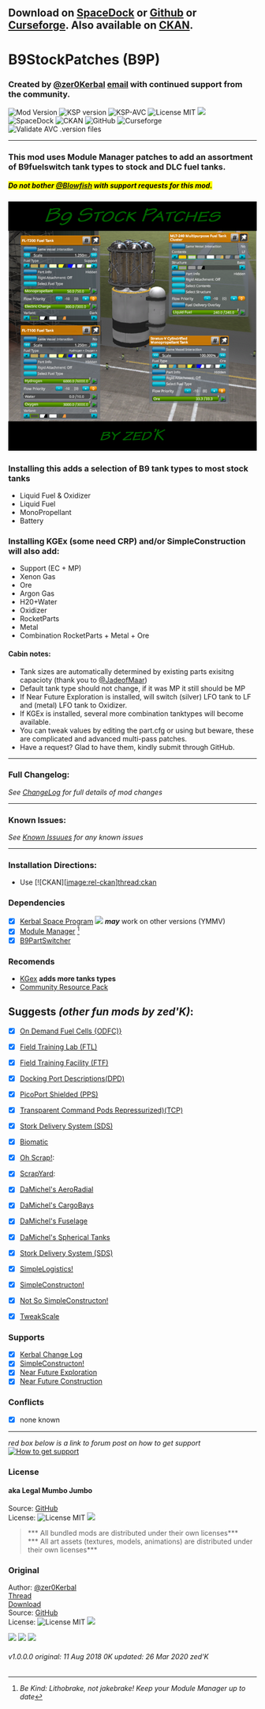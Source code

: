 <!-- Readme.md v1.1.3.0
B9 Stock Patches (BSP)
created: 23 Sep 2019
updated: 2020 03 26 -->

## Download on [SpaceDock][MOD:rel-spacedock] or [Github][MOD:rel-github] or [Curseforge][MOD:rel-curseforge]. Also available on [CKAN][MOD:rel-ckan].  

# B9StockPatches (B9P)
### Created by [@zer0Kerbal][LINK:zer0kerbal]  [email][LINK:email:zer0Kerbal] with continued support from the community.  
![Mod Version][shield:mod:latest] 
![KSP version][shield:ksp] ![KSP-AVC][shield:kspavc] ![License MIT][shield:license] ![][LOGO:mit]   
![SpaceDock][shield:spacedock] ![CKAN][shield:ckan] ![GitHub][shield:github] ![Curseforge][shield:curseforge]  
![Validate AVC .version files][shield:avcvalid]  
***
### This mod uses Module Manager patches to add an assortment of B9fuelswitch tank types to stock and DLC fuel tanks.  
##### <mark>Do not bother [@Blowfish][LINK:blowfish] with support requests for this mod.</mark>  
![B9 Stock Patches][IMG:hero:0] 

### Installing this adds a selection of B9 tank types to most stock tanks  
- Liquid Fuel & Oxidizer  
- Liquid Fuel  
- MonoPropellant  
- Battery   

### Installing KGEx (some need CRP) and/or SimpleConstruction will also add:
- Support (EC + MP)
- Xenon Gas
- Ore
- Argon Gas
- H20+Water
- Oxidizer
- RocketParts
- Metal
- Combination RocketParts + Metal + Ore

#### Cabin notes:  
- Tank sizes are automatically determined by existing parts exisitng capacioty (thank you to [@JadeofMaar][LINK:jadeofmaar])
- Default tank type should not change, if it was MP it still should be MP
- If Near Future Exploration is installed, will switch (silver) LFO tank to LF and (metal) LFO tank to Oxidizer.
- If KGEx is installed, several more combination tanktypes will become available.
- You can tweak values by editing the part.cfg or using but beware, these are complicated and advanced multi-pass patches.  
- Have a request? Glad to have them, kindly submit through GitHub.
***
### Full Changelog:
*See [ChangeLog][MOD:changelog] for full details of mod changes*
***
### Known Issues:
*See [Known Issuues][MOD:known] for any known issues*
***
### Installation Directions:
- Use [![CKAN][[image:rel-ckan]][thread:ckan]
### Dependencies
- [x] [Kerbal Space Program][KSP:website] [![][shield:ksp]][KSP:website] ***may*** work on other versions (YMMV)
- [x] [Module Manager][thread:mm] [^1]
- [x] [B9PartSwitcher][thread:B9]  
### Recomends  
- [KGex][thread:KGX] **adds more tanks types**
- [Community Resource Pack][thread:CRP]
## Suggests  *(other fun mods by zed'K)*:
- [x] [On Demand Fuel Cells {ODFC)}][thread:ODFC]  
- [x] [Field Training Lab (FTL)][thread:FTL]  
- [x] [Field Training Facility (FTF)][thread:FTF]  
- [x] [Docking Port Descriptions(DPD)][thread:DPD]  
- [x] [PicoPort Shielded (PPS)][thread:PPS]  
- [x] [Transparent Command Pods Repressurized)(TCP)][thread:TCP]  
- [x] [Stork Delivery System (SDS)][thread:SDS]
- [x] [Biomatic][thread:BIO]
- [x] [Oh Scrap!][thread:OHS]:  
- [x] [ScrapYard][thread:SYD]:  
- [x] [DaMichel's AeroRadial][thread:DAR]  
- [x] [DaMichel's CargoBays][thread:DCB]  
- [x] [DaMichel's Fuselage][thread:DMF]  
- [x] [DaMichel's Spherical Tanks][thread:DST]  
- [x] [Stork Delivery System (SDS)][thread:SDS]  
- [x] [SimpleLogistics!][thread:SL!]  
- [x] [SimpleConstructon!][thread:SC!]  
- [x] [Not So SimpleConstructon!][thread:NSSC]  

- [x] [TweakScale][thread:twk]
### Supports
- [x] [Kerbal Change Log][thread:kcl]  
- [x] [SimpleConstructon!][thread:SC!]
- [x] [Near Future Exploration][thread:NFX]
- [x] [Near Future Construction][thread:NFC]
### Conflicts
- [x] none known
***  
*red box below is a link to forum post on how to get support*  
[![How to get support][image:get-support]][thread:getsupport]
### License
#### aka Legal Mumbo Jumbo
Source: [GitHub][MOD:github:repo]  
License: ![License MIT][shield:license] ![][LOGO:mit]    
> *** All bundled mods are distributed under their own licenses***  
> *** All art assets (textures, models, animations) are distributed under their own licenses***   
### Original
Author: [@zer0Kerbal][LINK:zer0Kerbal]  
[Thread][MOD:original:thread]  
[Download][MOD:original:download]  
Source: [GitHub][MOD:original:source]  
License: ![License MIT][shield:license] ![][LOGO:mit]  
<!-- graphical links to downloads -->
[![][image:rel-github]][MOD:rel-github] [![][image:rel-spacedock]][MOD:rel-spacedock] [![][image:rel-curseforge]][MOD:rel-curseforge] 
###### v1.0.0.0 original: 11 Aug 2018 0K updated: 26 Mar 2020 zed'K

<!-- graphical links to downloads -->
[MOD:license]:      https://github.com/zer0Kerbal/B9StockPatches/blob/master/LICENSE
[MOD:contributing]: https://github.com/zer0Kerbal/B9StockPatches/blob/master/.github/CONTRIBUTING.md
[MOD:issues]:       https://github.com/zer0Kerbal/B9StockPatches/issues
[MOD:wiki]:         https://github.com/zer0Kerbal/B9StockPatches/
[MOD:known]:        https://github.com/zer0Kerbal/B9StockPatches/wiki/Known-Issues
[MOD:forum]:        https://forum.kerbalspaceprogram.com/index.php?/topic/190870-*
[MOD:github:repo]:  https://github.com/zer0Kerbal/B9StockPatches/
[MOD:changelog]:    https://raw.githubusercontent.com/zer0Kerbal/B9StockPatches/master/Changelog.cfg
[KSP:website]:      http://kerbalspaceprogram.com/

<!--- original mod stuff -->
[MOD:original:source]:   https://github.com/zer0Kerbal/B9StockPatches/
[MOD:original:thread]:  https://forum.kerbalspaceprogram.com/index.php?/topic/190870-* "Dev Thread" 
[MOD:original:download]:  https://github.com/zer0Kerbal/B9StockPatches/

<!--- license logo urls -->
[LOGO:mit]:     https://i.postimg.cc/bvjfsMP5/MIT-17x17.png
[LOGO:gplv3]:   https://i.postimg.cc/90kCDs7K/gplv3-48x17.png
[LOGO:ccbysa4]: https://licensebuttons.net/l/by-sa/4.0/80x15.png

[MOD:rel-github]:    https://github.com/zer0Kerbal/B9StockPatches/releases/latest "GitHub"
[MOD:rel-spacedock]: http://spacedock.info/mod/2374
[MOD:rel-curseforge]: https://www.curseforge.com/kerbal/ksp-mods/b9Stockpatches
[MOD:rel-ckan]:       http://forum.kerbalspaceprogram.com/index.php?/topic/90246-*

[image:rel-github]:     https://i.imgur.com/RE4Ppr9.png
[image:rel-spacedock]:  https://i.imgur.com/m0a7tn2.png
[image:rel-curseforge]: https://i.postimg.cc/RZNyB5vP/Download-On-Curse.png
[image:get-support]:    https://i.postimg.cc/vHP6zmrw/image.png

[image:rel-ckan]:  https://i.postimg.cc/x8XSVg4R/sj507JC.png
[image:changelog]: https://i.postimg.cc/qM9p4V0C/changelog.png
[image:source]:    https://i.postimg.cc/tJ8GqW0H/source.png

[image:rel-github-sm]:      https://i.postimg.cc/1XXy5yfD/github.png
[image:rel-spacedock-sm]: https://i.postimg.cc/DZ22Hrhj/spacedock.png
[image:rel-curseforge-sm]: https://i.postimg.cc/ZRVTSWKT/UVVt0OP.png
  
[shield:mod:latest]: https://img.shields.io/github/v/release/zer0Kerbal/B9StockPatches?include_prereleases?style=plastic
[shield:mod]: https://img.shields.io/endpoint?url=https://raw.githubusercontent.com/zer0Kerbal/B9StockPatches/master/json/mod.json
[shield:ksp]: https://img.shields.io/endpoint?url=https://raw.githubusercontent.com/zer0Kerbal/B9StockPatches/master/json/ksp.json
[shield:license]: https://img.shields.io/endpoint?url=https://raw.githubusercontent.com/zer0Kerbal/B9StockPatches/master/json/license.json
[shield:code]:    https://img.shields.io/endpoint?url=https://raw.githubusercontent.com/zer0Kerbal/B9StockPatches/master/json/code.json  
[shield:kspavc]:     https://img.shields.io/badge/KSP-AVC--supported-brightgreen.svg?style=plastic
[shield:spacedock]:  https://img.shields.io/badge/SpaceDock-listed-blue.svg?style=plastic
[shield:ckan]:       https://img.shields.io/badge/CKAN-Indexed-blue.svg?style=plastic
[shield:github]:     https://img.shields.io/badge/Github-Indexed-blue.svg?style=plastic&logo=github
[shield:curseforge]: https://img.shields.io/badge/CurseForge-listed-blue.svg?style=plastic  
[shield:avcvalid]:   https://github.com/zer0Kerbal/B9StockPatches/workflows/Validate%20AVC%20.version%20files/badge.svg

<!-- zer0Kerbal mods -->
[thread:ODFC]: https://forum.kerbalspaceprogram.com/index.php?/topic/187625-* "On Demand Fuel Cells"
[thread:FTF]:  https://forum.kerbalspaceprogram.com/index.php?/topic/188841-* "Field Training Facility"
[thread:FTL]:  https://forum.kerbalspaceprogram.com/index.php?/topic/188841-* "Field Training Lab"
[thread:MHH]:  https://forum.kerbalspaceprogram.com/index.php?/topic/188246-* "More Hitchhikers"
[thread:TCP]:  https://forum.kerbalspaceprogram.com/index.php?/topic/187495-* "Transparent Command Pods"
[thread:NUK]:  https://forum.kerbalspaceprogram.com/index.php?/topic/21466-*  "Nuke Tiny Parts"  
[thread:OHS]:  https://forum.kerbalspaceprogram.com/index.php?/topic/192360-* "Oh Scrap!"
[thread:SYD]:  https://forum.kerbalspaceprogram.com/index.php?/topic/192360-* "ScrapYard"

[thread:DPD]:  https://github.com/zer0Kerbal/KGEx/tree/master/GameData/KGEx/DockingPortDescriptions "Docking Port Descriptions (DPD)"   
[thread:PPS]:  https://forum.kerbalspaceprogram.com/index.php?/topic/192187-*  "PicoPort Shielded (PPS)"  
[thread:DST]:  https://forum.kerbalspaceprogram.com/index.php?/topic/191719-* "DaMichel's Spherical Tanks (DST)"  
[thread:DMF]:  https://forum.kerbalspaceprogram.com/index.php?/topic/191719-* "DaMichel's Fuselage (DMF)"  
[thread:DAR]:  https://forum.kerbalspaceprogram.com/index.php?/topic/191719-* "DaMichel's AeroRadial (DAR)"  
[thread:DCB]:  https://forum.kerbalspaceprogram.com/index.php?/topic/191719-* "DaMichel's CargoBays (DCB)"  
[thread:SDS]:  https://forum.kerbalspaceprogram.com/index.php?/topic/191719-* "Stork Delivery System (SDS)"  
[thread:SC!]:  https://forum.kerbalspaceprogram.com/index.php?/topic/191424-* "SimpleConstructon!"  
[thread:SL!]:  https://forum.kerbalspaceprogram.com/index.php?/topic/191045-* "SimpleLogistics!"  
[thread:NSSC]: https://forum.kerbalspaceprogram.com/index.php?/topic/191504-* "Not So SimpleConstructon!"  
[thread:BIO]:  https://forum.kerbalspaceprogram.com/index.php?/topic/191426-* "Biomatic"  
[thread:KGX]: https://spacedock.info/mod/2365 "KerGuise Experimental engineering (KGX)"  
[thread:CTN]:  http:// "CTN (CTN)"  
[thread:DRL]: https:// "DRElite (DRL)"  
[thread:VG0]:  http:// "Vanguard (VG0)"  
[thread:PRB]:  http:// "ProbiTronics (BPT)"  
[thread:HB!]:  http:// "HotBeverages (HBR)"  

[thread:mm]:   http://forum.kerbalspaceprogram.com/index.php?/topic/50533-* "ModuleManager"  
[thread:kcl]:  https://forum.kerbalspaceprogram.com/index.php?/topic/179207-* "Kerbal Changelog"  
[thread:ckan]: http://forum.kerbalspaceprogram.com/index.php?/topic/154922-* "CKAN"  

[thread:twk]: https://forum.kerbalspaceprogram.com/index.php?/topic/179030-* "TweakScale"
[thread:NFX]: https://forum.kerbalspaceprogram.com/index.php?/topic/155465-* "Near Future Exploration"  
[thread:NFC]: https://forum.kerbalspaceprogram.com/index.php?/topic/155465-* "Near Future Construction"  
[thread:B9]:  http://forum.kerbalspaceprogram.com/index.php?showtopic=140541/ "B9 Part Switcher"  
[thread:crp]: https://forum.kerbalspaceprogram.com/index.php?/topic/166314-* "Community Resource Pack"  

[thread:getsupport]: https://forum.kerbalspaceprogram.com/index.php?/topic/83212-* "How to get support"

[LINK:zer0Kerbal]: https://forum.kerbalspaceprogram.com/index.php?/profile/190933-zer0kerbal/  "zer0Kerbal"
[LINK:email:zer0Kerbal]: mailto:zer0Kerbal@hotmail.com "email zer0Kerbal"

[LINK:blowfish]: https://forum.kerbalspaceprogram.com/index.php?/profile/119688-blowfish/ "Blowfish"  
[LINK:jadeofmaar]: https://forum.kerbalspaceprogram.com/index.php?/profile/167617-jadeofmaar/ "JadeofMaar"  

[IMG:hero:0]: https://raw.githubusercontent.com/zer0Kerbal/B9StockPatches/master/graphics/B9StockSwitch-hero02-750x750.png "placeholder"
[IMG:hero:1]: https:// "" 
[IMG:hero:2]: https:// ""  

<!-- 
[![][UTUBE:img]][UTUBE:link] 
-->
[UTUBE:img]:  https://  ""
[UTUBE:link]: https:// ""  

[^1]: *Be Kind: Lithobrake, not jakebrake! Keep your Module Manager up to date*  

<!--
This readme is
GPLv2
zer0Kerbal-->